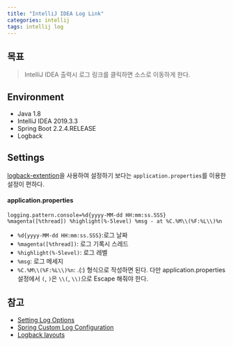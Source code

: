 ```yaml
---
title: "IntelliJ IDEA Log Link"
categories: intellij
tags: intellij log
---
```


## 목표
> IntelliJ IDEA 출력시 로그 링크를 클릭하면 소스로 이동하게 한다.

## Environment
- Java 1.8
- IntelliJ IDEA 2019.3.3
- Spring Boot 2.2.4.RELEASE
- Logback

## Settings
[logback-extention](https://github.com/qos-ch/logback-extensions/wiki/Spring)을 사용하여 설정하기 보다는 `application.properties`를
이용한 설정이 편하다.

#### application.properties
```
logging.pattern.console=%d{yyyy-MM-dd HH:mm:ss.SSS} %magenta([%thread]) %highlight(%-5level) %msg - at %C.%M\\(%F:%L\\)%n
```
- `%d{yyyy-MM-dd HH:mm:ss.SSS}`:로그 날짜
- `%magenta([%thread])`: 로그 기록시 스레드
- `%highlight(%-5level)`:  로그 레벨
- `%msg`: 로그 메세지
- `%C.%M\\(%F:%L\\)%n`: <fully-qualified-class-name>.<method-name>(<file-name>:<line-number>) 형식으로 작성하면 된다. 
다만 application.properties 설정에서 `(`, `)`은 `\\(`, `\\)`으로 Escape 해줘야 한다.

## 참고
- [Setting Log Options](https://www.jetbrains.com/help/idea/setting-log-options.html)
- [Spring Custom Log Configuration](https://docs.spring.io/spring-boot/docs/current/reference/html/spring-boot-features.html#boot-features-custom-log-configuration)
- [Logback layouts](http://logback.qos.ch/manual/layouts.html)